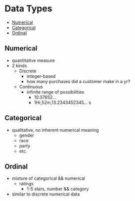 # Data Types
- [Numerical](#numerical)
- [Categorical](#categorical)
- [Ordinal](#ordinal) 

## Numerical
- quantitative measure
- 2 kinds
	- Discrete 
		- integer-based
		- how many purchases did a customer make in a yr?
	- Continuous
		- infinite range of possibilities
			- 10.37652...
			- 1Hr,52m,13.2343452345... s

## Categorical
- qualitative, no inherent numerical meaning
	- gender
	- race
	- party
	- etc.

## Ordinal
- mixture of categorical && numerical
	- ratings
		- 1-5 stars, number && category
- similar to discrete numerical data